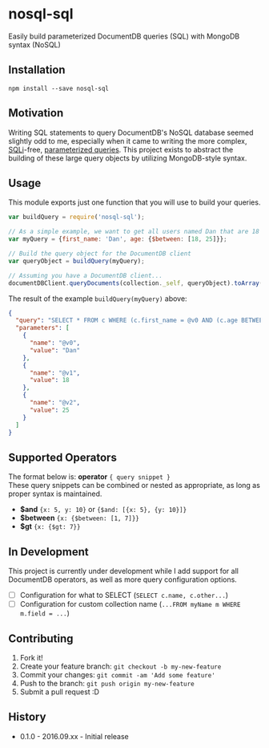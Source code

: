 # nosql-sql

Easily build parameterized DocumentDB queries (SQL) with MongoDB syntax (NoSQL)

## Installation

    npm install --save nosql-sql
    
## Motivation

Writing SQL statements to query DocumentDB's NoSQL database seemed slightly odd to me, especially when it came to writing the more complex, [SQLi](https://en.wikipedia.org/wiki/SQL_injection)-free, [parameterized queries](https://azure.microsoft.com/en-us/blog/announcing-sql-parameterization-in-documentdb/). This project exists to abstract the building of these large query objects by utilizing MongoDB-style syntax. 

## Usage

This module exports just one function that you will use to build your queries.

```javascript
var buildQuery = require('nosql-sql');

// As a simple example, we want to get all users named Dan that are 18 - 25 years old
var myQuery = {first_name: 'Dan', age: {$between: [18, 25]}};

// Build the query object for the DocumentDB client
var queryObject = buildQuery(myQuery);

// Assuming you have a DocumentDB client...
documentDBClient.queryDocuments(collection._self, queryObject).toArray()...
```

The result of the example `buildQuery(myQuery)` above:
```json
{
  "query": "SELECT * FROM c WHERE (c.first_name = @v0 AND (c.age BETWEEN @v1 AND @v2))",
  "parameters": [
    {
      "name": "@v0",
      "value": "Dan"
    },
    {
      "name": "@v1",
      "value": 18
    },
    {
      "name": "@v2",
      "value": 25
    }
  ]
}
```

## Supported Operators
The format below is: **operator** `{ query snippet }`  
These query snippets can be combined or nested as appropriate, as long as proper syntax is maintained.

* **$and** `{x: 5, y: 10}` or `{$and: [{x: 5}, {y: 10}]}`
* **$between** `{x: {$between: [1, 7]}}`
* **$gt** `{x: {$gt: 7}}`

## In Development

This project is currently under development while I add support for all DocumentDB operators, as well as more query configuration options.

* [ ] Configuration for what to SELECT (`SELECT c.name, c.other...`)
* [ ] Configuration for custom collection name (`...FROM myName m WHERE m.field = ...`)

## Contributing

1. Fork it!
2. Create your feature branch: `git checkout -b my-new-feature`
3. Commit your changes: `git commit -am 'Add some feature'`
4. Push to the branch: `git push origin my-new-feature`
5. Submit a pull request :D

## History

* 0.1.0 - 2016.09.xx - Initial release
